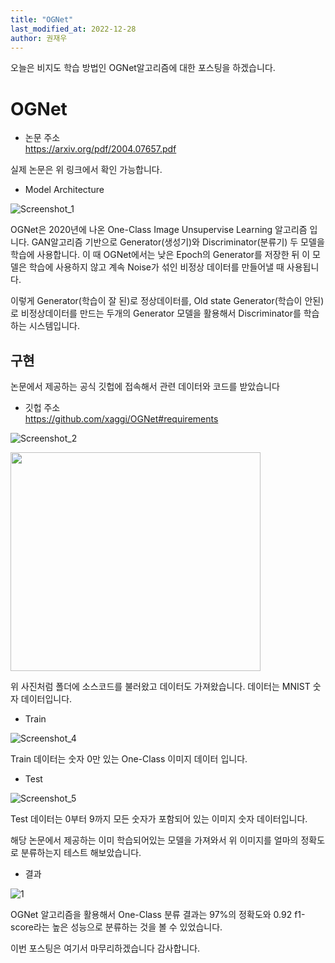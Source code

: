 ```yaml
---
title: "OGNet"
last_modified_at: 2022-12-28
author: 권재우
---
```


오늘은 비지도 학습 방법인 OGNet알고리즘에 대한 포스팅을 하겠습니다.


# OGNet
- 논문 주소  
https://arxiv.org/pdf/2004.07657.pdf


실제 논문은 위 링크에서 확인 가능합니다. 

- Model Architecture

![Screenshot_1](https://user-images.githubusercontent.com/70212461/209760698-83ea05a3-d320-4af0-9c30-ed859bbf02e4.png)

OGNet은 2020년에 나온 One-Class Image Unsupervise Learning 알고리즘 입니다. GAN알고리즘 기반으로 Generator(생성기)와 Discriminator(분류기) 두 모델을 학습에 사용합니다. 이 때 OGNet에서는 낮은 Epoch의 Generator를 저장한 뒤 이 모델은 학습에 사용하지 않고 계속 Noise가 섞인 비정상 데이터를 만들어낼 때 사용됩니다. 

이렇게 Generator(학습이 잘 된)로 정상데이터를, Old state Generator(학습이 안된)로 비정상데이터를 만드는 두개의 Generator 모델을 활용해서 Discriminator를 학습하는 시스템입니다.

## 구현

논문에서 제공하는 공식 깃헙에 접속해서 관련 데이터와 코드를 받았습니다

- 깃헙 주소  
https://github.com/xaggi/OGNet#requirements

![Screenshot_2](https://user-images.githubusercontent.com/70212461/209761731-cb61180e-141d-43f3-8015-f797eb5202a0.png)

<img src="https://user-images.githubusercontent.com/70212461/209761889-f9eb189d-1398-4b02-9a9f-82ebfe009744.png" width="400" height="350">

위 사진처럼 폴더에 소스코드를 불러왔고 데이터도 가져왔습니다. 데이터는 MNIST 숫자 데이터입니다.

- Train

![Screenshot_4](https://user-images.githubusercontent.com/70212461/209762376-4103ef43-ca70-43f6-a1c8-48275e072848.png)

Train 데이터는 숫자 0만 있는 One-Class 이미지 데이터 입니다.

- Test

![Screenshot_5](https://user-images.githubusercontent.com/70212461/209762379-c2e6dbff-0396-46f3-bbfa-ba48c950e238.png)

Test 데이터는 0부터 9까지 모든 숫자가 포함되어 있는 이미지 숫자 데이터입니다.

해당 논문에서 제공하는 이미 학습되어있는 모델을 가져와서 위 이미지를 얼마의 정확도로 분류하는지 테스트 해보았습니다.

- 결과

![1](https://user-images.githubusercontent.com/70212461/209762886-77dd57d8-8cc4-4327-88d3-95e4d8dd7628.jpg)

OGNet 알고리즘을 활용해서 One-Class 분류 결과는 97%의 정확도와 0.92 f1-score라는 높은 성능으로 분류하는 것을 볼 수 있었습니다.

이번 포스팅은 여기서 마무리하겠습니다 감사합니다.
